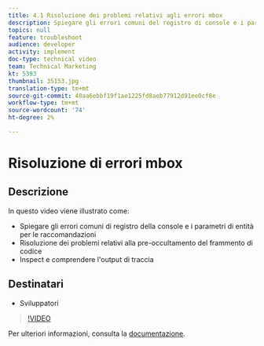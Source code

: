 ```yaml
---
title: 4.1 Risoluzione dei problemi relativi agli errori mbox
description: Spiegare gli errori comuni del registro di console e i parametri di entità per le raccomandazioni, risolvere i problemi relativi alla pregenerazione del frammento di codice,  Inspect e comprendere l'output di traccia
topics: null
feature: troubleshoot
audience: developer
activity: implement
doc-type: technical video
team: Technical Marketing
kt: 5393
thumbnail: 35153.jpg
translation-type: tm+mt
source-git-commit: 48aa6ebbf19f1ae1225fd8aeb77912d91ee0cf8e
workflow-type: tm+mt
source-wordcount: '74'
ht-degree: 2%

---
```



# Risoluzione di errori mbox

## Descrizione

In questo video viene illustrato come:

* Spiegare gli errori comuni di registro della console e i parametri di entità per le raccomandazioni
* Risoluzione dei problemi relativi alla pre-occultamento del frammento di codice
*  Inspect e comprendere l&#39;output di traccia

## Destinatari

* Sviluppatori

>[!VIDEO](https://video.tv.adobe.com/v/35153/?quality=12)

Per ulteriori informazioni, consulta la [documentazione](https://docs.adobe.com/content/help/en/target/using/troubleshoot/troubleshooting-target.html).
